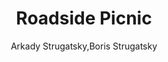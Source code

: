 ---
title: Roadside Picnic
author: Arkady Strugatsky,Boris Strugatsky
readingDate: 2017-02-17
purchaseLink:
---